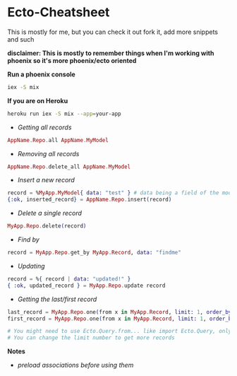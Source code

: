 # Ecto-Cheatsheet

This is mostly for me, but you can check it out fork it, add more snippets and such

**disclaimer: This is mostly to remember things when I'm working with phoenix so it's more phoenix/ecto oriented** 

**Run a phoenix console**
```bash
iex -S mix
```

**If you are on Heroku**
```bash
heroku run iex -S mix --app=your-app
```

* *Getting all records*

```elixir
AppName.Repo.all AppName.MyModel
```

* *Removing all records*

```elixir
AppName.Repo.delete_all AppName.MyModel
```

* *Insert a new record*

```elixir
record = %MyApp.MyModel{ data: "test" } # data being a field of the model
{:ok, inserted_record} = AppName.Repo.insert(record)
```

* *Delete a single record*

```elixir
MyApp.Repo.delete(record)
```

* *Find by*

```elixir
record = MyApp.Repo.get_by MyApp.Record, data: "findme"
```

* *Updating*
```elixir
record = %{ record | data: "updated!" }
{ :ok, updated_record } = MyApp.Repo.update record
```

* *Getting the last/first record*
```elixir
last_record = MyApp.Repo.one(from x in MyApp.Record, limit: 1, order_by: [desc: x.id])
first_record = MyApp.Repo.one(from x in MyApp.Record, limit: 1, order_by: [asc: x.id])

# You might need to use Ecto.Query.from... like import Ecto.Query, only: [from: 2]
# You can change the limit number to get more records
```


**Notes**

- *preload associations before using them*




  

